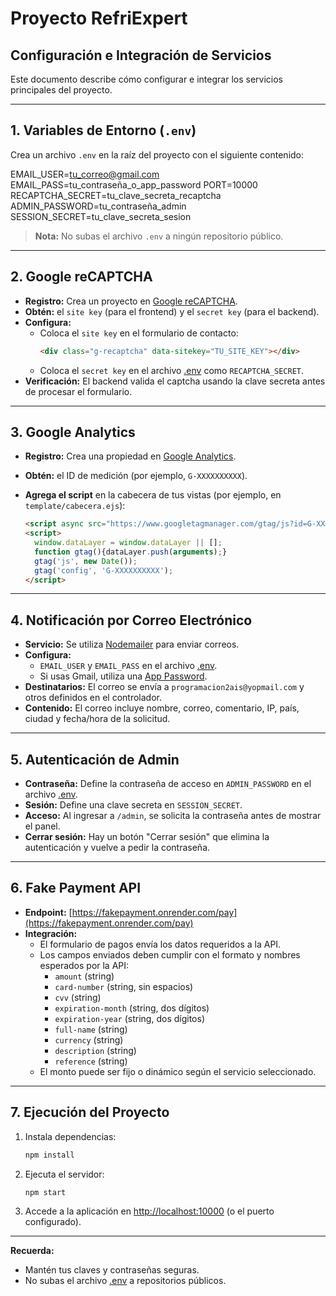 # Proyecto RefriExpert

## Configuración e Integración de Servicios

Este documento describe cómo configurar e integrar los servicios principales del proyecto.

---

## 1. Variables de Entorno (`.env`)

Crea un archivo `.env` en la raíz del proyecto con el siguiente contenido:

EMAIL_USER=tu_correo@gmail.com 
EMAIL_PASS=tu_contraseña_o_app_password 
PORT=10000 
RECAPTCHA_SECRET=tu_clave_secreta_recaptcha 
ADMIN_PASSWORD=tu_contraseña_admin 
SESSION_SECRET=tu_clave_secreta_sesion


> **Nota:** No subas el archivo `.env` a ningún repositorio público.

---

## 2. Google reCAPTCHA

- **Registro:** Crea un proyecto en [Google reCAPTCHA](https://www.google.com/recaptcha/admin).
- **Obtén:** el `site key` (para el frontend) y el `secret key` (para el backend).
- **Configura:**  
  - Coloca el `site key` en el formulario de contacto:
    ```html
    <div class="g-recaptcha" data-sitekey="TU_SITE_KEY"></div>
    ```
  - Coloca el `secret key` en el archivo [.env](http://_vscodecontentref_/0) como `RECAPTCHA_SECRET`.
- **Verificación:** El backend valida el captcha usando la clave secreta antes de procesar el formulario.

---

## 3. Google Analytics

- **Registro:** Crea una propiedad en [Google Analytics](https://analytics.google.com/).
- **Obtén:** el ID de medición (por ejemplo, `G-XXXXXXXXXX`).
- **Agrega el script** en la cabecera de tus vistas (por ejemplo, en `template/cabecera.ejs`):

    ```html
    <script async src="https://www.googletagmanager.com/gtag/js?id=G-XXXXXXXXXX"></script>
    <script>
      window.dataLayer = window.dataLayer || [];
      function gtag(){dataLayer.push(arguments);}
      gtag('js', new Date());
      gtag('config', 'G-XXXXXXXXXX');
    </script>
    ```

---

## 4. Notificación por Correo Electrónico

- **Servicio:** Se utiliza [Nodemailer](https://nodemailer.com/) para enviar correos.
- **Configura:**  
  - `EMAIL_USER` y `EMAIL_PASS` en el archivo [.env](http://_vscodecontentref_/1).
  - Si usas Gmail, utiliza una [App Password](https://myaccount.google.com/apppasswords).
- **Destinatarios:** El correo se envía a `programacion2ais@yopmail.com` y otros definidos en el controlador.
- **Contenido:** El correo incluye nombre, correo, comentario, IP, país, ciudad y fecha/hora de la solicitud.

---

## 5. Autenticación de Admin

- **Contraseña:** Define la contraseña de acceso en `ADMIN_PASSWORD` en el archivo [.env](http://_vscodecontentref_/2).
- **Sesión:** Define una clave secreta en `SESSION_SECRET`.
- **Acceso:** Al ingresar a `/admin`, se solicita la contraseña antes de mostrar el panel.
- **Cerrar sesión:** Hay un botón "Cerrar sesión" que elimina la autenticación y vuelve a pedir la contraseña.

---

## 6. Fake Payment API

- **Endpoint:** [https://fakepayment.onrender.com/pay](https://fakepayment.onrender.com/pay)
- **Integración:**  
  - El formulario de pagos envía los datos requeridos a la API.
  - Los campos enviados deben cumplir con el formato y nombres esperados por la API:
    - `amount` (string)
    - `card-number` (string, sin espacios)
    - `cvv` (string)
    - `expiration-month` (string, dos dígitos)
    - `expiration-year` (string, dos dígitos)
    - `full-name` (string)
    - `currency` (string)
    - `description` (string)
    - `reference` (string)
  - El monto puede ser fijo o dinámico según el servicio seleccionado.

---

## 7. Ejecución del Proyecto

1. Instala dependencias:
    ```bash
    npm install
    ```
2. Ejecuta el servidor:
    ```bash
    npm start
    ```
3. Accede a la aplicación en [http://localhost:10000](http://localhost:10000) (o el puerto configurado).

---

**Recuerda:**  
- Mantén tus claves y contraseñas seguras.
- No subas el archivo [.env](http://_vscodecontentref_/3) a repositorios públicos.
